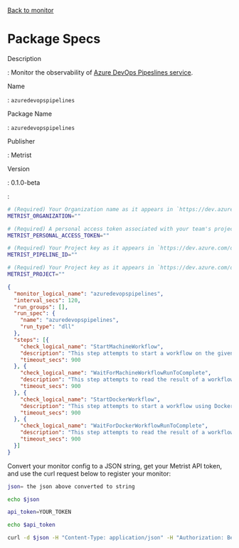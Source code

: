 [Back to monitor](azuredevopspipelines.md)

# Package Specs

Description

: Monitor the observability of [Azure DevOps Pipeslines service](https://azure.microsoft.com/products/devops/pipelines/).

Name

: `azuredevopspipelines`

Package Name

: `azuredevopspipelines`

Publisher

: Metrist

Version

: 0.1.0-beta

: &nbsp;


<!--@include: /parts/_3.md-->


```sh
# (Required) Your Organization name as it appears in `https://dev.azure.com/{Organization}/`.
METRIST_ORGANIZATION=""

# (Required) A personal access token associated with your team's project board.
METRIST_PERSONAL_ACCESS_TOKEN=""

# (Required) Your Project key as it appears in `https://dev.azure.com/org/project/_apis/pipelines/{pipelineId}`.
METRIST_PIPELINE_ID=""

# (Required) Your Project key as it appears in `https://dev.azure.com/org/{Project}/`.
METRIST_PROJECT=""
```

<!--@include: /parts/tips_env-vars.md -->


<!--@include: /parts/_4.md-->


```json
{
  "monitor_logical_name": "azuredevopspipelines",
  "interval_secs": 120,
  "run_groups": [],
  "run_spec": {
    "name": "azuredevopspipelines",
    "run_type": "dll"
  },
  "steps": [{
    "check_logical_name": "StartMachineWorkflow",
    "description": "This step attempts to start a workflow on the given pipeline.",
    "timeout_secs": 900
  }, {
    "check_logical_name": "WaitForMachineWorkflowRunToComplete",
    "description": "This step attempts to read the result of a workflow started in a previous step.",
    "timeout_secs": 900
  }, {
    "check_logical_name": "StartDockerWorkflow",
    "description": "This step attempts to start a workflow using Docker on the given pipeline.",
    "timeout_secs": 900
  }, {
    "check_logical_name": "WaitForDockerWorkflowRunToComplete",
    "description": "This step attempts to read the result of a workflow started in a previous step.",
    "timeout_secs": 900
  }]
}
```




Convert your monitor config to a JSON string, get your Metrist API token, and use the curl request below to register your monitor:

```sh
json= the json above converted to string

echo $json

api_token=YOUR_TOKEN

echo $api_token

curl -d $json -H "Content-Type: application/json" -H "Authorization: Bearer $api_token" 'https://app.metrist.io/api/v0/monitor-config'

```

<!--@include: /parts/tips_api.md-->


<!--@include: /parts/_5.md-->


<!--@include: /parts/result.md-->